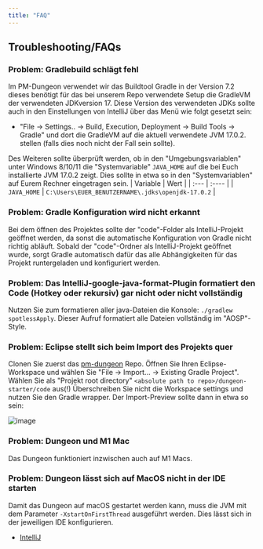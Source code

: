 ```yaml
---
title: "FAQ"
---
```



## Troubleshooting/FAQs

### Problem: Gradlebuild schlägt fehl

Im PM-Dungeon verwendet wir das Buildtool Gradle in der Version 7.2 dieses benötigt für das bei unserem Repo verwendete Setup die GradleVM der verwendeten JDKversion 17. Diese Version des verwendeten JDKs sollte
auch in den Einstellungen von IntelliJ über das Menü wie folgt gesetzt sein:

* "File -> Settings.. -> Build, Execution, Deployment -> Build Tools -> Gradle" und dort die GradleVM auf die aktuell verwendete JVM 17.0.2. stellen (falls dies noch nicht der Fall sein sollte).

Des Weiteren sollte überprüft werden, ob in den "Umgebungsvariablen" unter Windows 8/10/11 die "Systemvariable" `JAVA_HOME` auf die bei Euch installierte JVM 17.0.2 zeigt. Dies sollte in etwa so in den "Systemvariablen" auf Eurem Rechner eingetragen sein.
| Variable    | Wert |
| :---        | :---- |
| `JAVA_HOME`      | `C:\Users\EUER_BENUTZERNAME\.jdks\openjdk-17.0.2` |

### Problem: Gradle Konfiguration wird nicht erkannt

Bei dem öffnen des Projektes sollte der "code"-Folder als IntelliJ-Projekt geöffnet werden, da sonst die automatische
Konfiguration von Gradle nicht richtig abläuft. Sobald der "code"-Ordner als IntelliJ-Projekt geöffnet wurde, sorgt
Gradle automatisch dafür das alle Abhängigkeiten für das Projekt runtergeladen und konfiguriert werden.

### Problem: Das IntelliJ-google-java-format-Plugin formatiert den Code (Hotkey oder rekursiv) gar nicht oder nicht vollständig

Nutzen Sie zum formatieren aller java-Dateien die Konsole: `./gradlew spotlessApply`. Dieser Aufruf formatiert alle Dateien vollständig im "AOSP"-Style.

### Problem: Eclipse stellt sich beim Import des Projekts quer

Clonen Sie zuerst das [pm-dungeon](https://github.com/Programmiermethoden/pm-dungeon) Repo. Öffnen Sie Ihren Eclipse-Workspace und wählen Sie "File -> Import... -> Existing Gradle Project". Wählen Sie als "Projekt root directory" `<absolute path to repo>/dungeon-starter/code` aus(!) Überschreiben Sie nicht die Workspace settings und nutzen Sie den Gradle wrapper. Der Import-Preview sollte dann in etwa so sein:

![image](https://user-images.githubusercontent.com/85501570/162235250-a4c92ec3-e1b6-4eac-80e6-5c9cbf367ca1.png)

### Problem: Dungeon und M1 Mac

Das Dungeon funktioniert inzwischen auch auf M1 Macs.

### Problem: Dungeon lässt sich auf MacOS nicht in der IDE starten

Damit das Dungeon auf macOS gestartet werden kann, muss die JVM mit dem Parameter `-XstartOnFirstThread` ausgeführt werden.
Dies lässt sich in der jeweiligen IDE konfigurieren.
- [IntelliJ](https://www.jetbrains.com/help/idea/run-debug-configuration-java-application.html)


